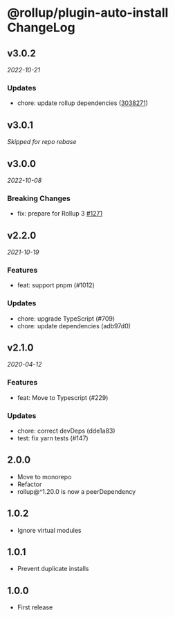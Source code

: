 # @rollup/plugin-auto-install ChangeLog

## v3.0.2

_2022-10-21_

### Updates

- chore: update rollup dependencies ([3038271](https://github.com/rollup/plugins/commit/303827191ede6b2e4eade96c6968ed16a587683f))

## v3.0.1

_Skipped for repo rebase_

## v3.0.0

_2022-10-08_

### Breaking Changes

- fix: prepare for Rollup 3 [#1271](https://github.com/rollup/plugins/pull/1271)

## v2.2.0

_2021-10-19_

### Features

- feat: support pnpm (#1012)

### Updates

- chore: upgrade TypeScript (#709)
- chore: update dependencies (adb97d0)

## v2.1.0

_2020-04-12_

### Features

- feat: Move to Typescript (#229)

### Updates

- chore: correct devDeps (dde1a83)
- test: fix yarn tests (#147)

## 2.0.0

- Move to monorepo
- Refactor
- rollup@^1.20.0 is now a peerDependency

## 1.0.2

- Ignore virtual modules

## 1.0.1

- Prevent duplicate installs

## 1.0.0

- First release
